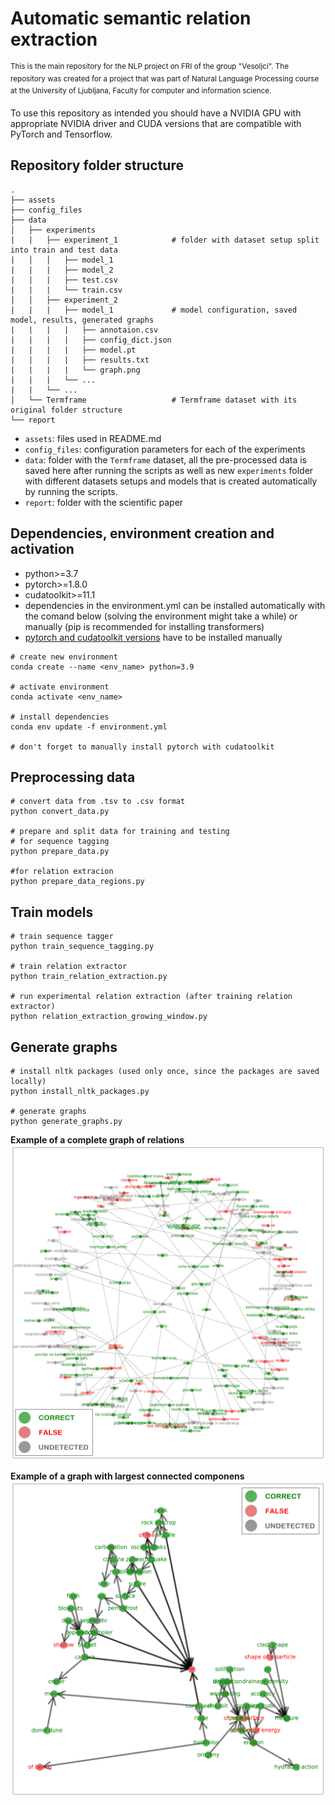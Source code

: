# Automatic semantic relation extraction
<sup>This is the main repository for the NLP project on FRI of the group "Vesoljci". The repository was created for a project that was part of Natural Language Processing course at the University of Ljubljana, Faculty for computer and information science.</sub>

To use this repository as intended you should have a NVIDIA GPU with appropriate NVIDIA driver and CUDA versions that are compatible with PyTorch and Tensorflow.

## Repository folder structure
    .
    ├── assets                      
    ├── config_files                
    ├── data                        
    │   ├── experiments             
    |   |   ├── experiment_1            # folder with dataset setup split into train and test data
    |   │   │   ├── model_1         
    |   |   |   ├── model_2
    |   |   |   ├── test.csv
    |   |   |   └── train.csv
    │   │   ├── experiment_2               
    |   |   |   ├── model_1             # model configuration, saved model, results, generated graphs
    |   |   |   |   ├── annotaion.csv
    |   |   |   |   ├── config_dict.json
    |   |   |   |   ├── model.pt
    |   |   |   |   ├── results.txt              
    |   |   |   |   └── graph.png
    |   |   |   └── ...
    |   |   └── ... 
    │   └── Termframe                   # Termframe dataset with its original folder structure
    └── report                          

- `assets`: files used in README.md
- `config_files`: configuration parameters for each of the experiments
- `data`: folder with the `Termframe` dataset, all the pre-processed data is saved here after running the
          scripts as well as new `experiments` folder with different datasets setups and models that is created automatically by running the scripts.
- `report`: folder with the scientific paper

## Dependencies, environment creation and activation

 - python>=3.7
 - pytorch>=1.8.0
 - cudatoolkit>=11.1
 - dependencies in the environment.yml can be installed automatically with the comand below (solving the environment might take a while) or manually (pip is recommended for installing transformers)
 - [pytorch and cudatoolkit versions](https://pytorch.org/get-started/previous-versions/) have to be installed manually

```
# create new environment
conda create --name <env_name> python=3.9

# activate environment
conda activate <env_name>

# install dependencies
conda env update -f environment.yml

# don't forget to manually install pytorch with cudatoolkit
```

## Preprocessing data
```
# convert data from .tsv to .csv format
python convert_data.py

# prepare and split data for training and testing
# for sequence tagging
python prepare_data.py

#for relation extracion
python prepare_data_regions.py
```

## Train models
```
# train sequence tagger
python train_sequence_tagging.py

# train relation extractor
python train_relation_extraction.py

# run experimental relation extraction (after training relation extractor)
python relation_extraction_growing_window.py
```

## Generate graphs
```
# install nltk packages (used only once, since the packages are saved locally)
python install_nltk_packages.py

# generate graphs
python generate_graphs.py
```

**Example of a complete graph of relations**
![Image of a generated graph](/assets/graph_slo.png)

**Example of a graph with largest connected componens**
![Image of a generated graph](/assets/max_wcc_graph_en.png)